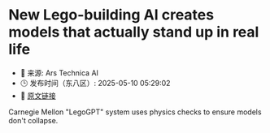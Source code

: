 # New Lego-building AI creates models that actually stand up in real life
- 📅 来源: Ars Technica AI
- 🕒 发布时间（东八区）: 2025-05-10 05:29:02
- 🔗 [原文链接](https://arstechnica.com/ai/2025/05/new-ai-model-generates-buildable-lego-creations-from-text-descriptions/)

Carnegie Mellon "LegoGPT" system uses physics checks to ensure models don't collapse.